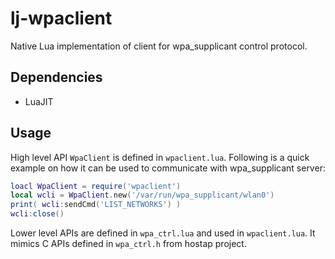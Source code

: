 lj-wpaclient
============

Native Lua implementation of client for wpa_supplicant control protocol.


Dependencies
------------

 * LuaJIT


Usage
-----
High level API `WpaClient` is defined in `wpaclient.lua`. Following is a quick
example on how it can be used to communicate with wpa_supplicant server:

```lua
loacl WpaClient = require('wpaclient')
local wcli = WpaClient.new('/var/run/wpa_supplicant/wlan0')
print( wcli:sendCmd('LIST_NETWORKS') )
wcli:close()
```

Lower level APIs are defined in `wpa_ctrl.lua` and used in `wpaclient.lua`. It
mimics C APIs defined in `wpa_ctrl.h` from hostap project.
